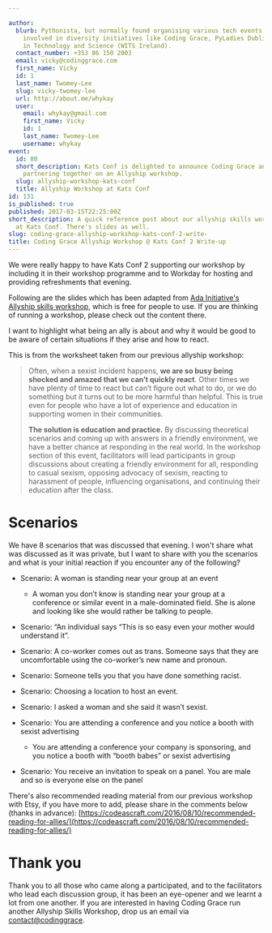 ```yaml
---

author:
  blurb: Pythonista, but normally found organising various tech events, and now heavily
    involved in diversity initiatives like Coding Grace, PyLadies Dublin, and Women
    in Technology and Science (WITS Ireland).
  contact_number: +353 86 150 2003
  email: vicky@codinggrace.com
  first_name: Vicky
  id: 1
  last_name: Twomey-Lee
  slug: vicky-twomey-lee
  url: http://about.me/whykay
  user:
    email: whykay@gmail.com
    first_name: Vicky
    id: 1
    last_name: Twomey-Lee
    username: whykay
event:
  id: 80
  short_description: Kats Conf is delighted to announce Coding Grace and Workday are
    partnering together on an Allyship workshop.
  slug: allyship-workshop-kats-conf
  title: Allyship Workshop at Kats Conf
id: 131
is_published: true
published: 2017-03-15T22:25:00Z
short_description: A quick reference post about our allyship skills workshop material
  at Kats Conf. There's slides as well.
slug: coding-grace-allyship-workshop-kats-conf-2-write-
title: Coding Grace Allyship Workshop @ Kats Conf 2 Write-up
---
```


We were really happy to have Kats Conf 2 supporting our workshop by including it in their workshop programme and to Workday for hosting and providing refreshments that evening.

Following are the slides which has been adapted from [Ada Initiative's Allyship skills workshop](https://adainitiative.org/continue-our-work/workshops-and-training/), which is free for people to use. If you are thinking of running a workshop, please check out the content there.

<script async class="speakerdeck-embed" data-id="bd9c0883fd354b15a40766d4a8a2f5c6" data-ratio="1.77777777777778" src="//speakerdeck.com/assets/embed.js"></script>

I want to highlight what being an ally is about and why it would be good to be aware of certain situations if they arise and how to react.

This is from the worksheet taken from our previous allyship workshop:

> Often, when a sexist incident happens, **we are so busy being shocked and amazed that we can’t quickly react**. Other times we have plenty of time to react but can’t figure out what to do, or we do something but it turns out to be more harmful than helpful. This is true even for people who have a lot of experience and education in supporting women in their communities.
>
> **The solution is education and practice.** By discussing theoretical scenarios and coming up with answers in a friendly environment, we have a better chance at responding in the real world. In the workshop section of this event, facilitators will lead participants in group discussions about creating a friendly environment for all, responding to casual sexism, opposing advocacy of sexism, reacting to harassment of people, influencing organisations, and continuing their education after the class.


# Scenarios 
We have 8 scenarios that was discussed that evening. I won't share what was discussed as it was private, but I want to share with you the scenarios and what is your initial reaction if you encounter any of the following?

* Scenario: A woman is standing near your group at an event

	* A woman you don’t know is standing near your group at a conference or similar event in a male-dominated field. She is alone and looking like she would rather be talking to people. 

* Scenario: “An individual says “This is so easy even your mother would understand it”.
* Scenario: A co-worker comes out as trans. Someone says that they are uncomfortable using the co-worker’s new name and pronoun.
* Scenario: Someone tells you that you have done something racist.
* Scenario: Choosing a location to host an event.
* Scenario: I asked a woman and she said it wasn’t sexist.
* Scenario: You are attending a conference and you notice a booth with sexist advertising

	* You are attending a conference your company is sponsoring, and you notice a booth with
“booth babes” or sexist advertising

* Scenario: You receive an invitation to speak on a panel. You are male and so is everyone else on the panel

There's also recommended reading material from our previous workshop with Etsy, if you have more to add, please share in the comments below (thanks in advance): [https://codeascraft.com/2016/08/10/recommended-reading-for-allies/](https://codeascraft.com/2016/08/10/recommended-reading-for-allies/)

# Thank you
Thank you to all those who came along a participated, and to the facilitators who lead each discussion group, it has been an eye-opener and we learnt a lot from one another. If you are interested in having Coding Grace run another Allyship Skills Workshop, drop us an email via <a href="mailto:contact@codinggrace">contact@codinggrace</a>.